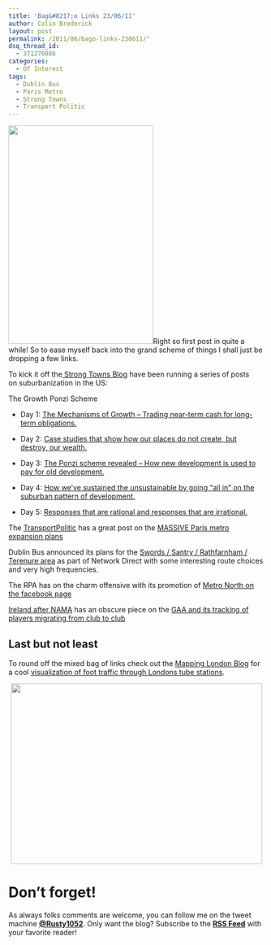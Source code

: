 ```yaml
---
title: 'Bag&#8217;o Links 23/06/11'
author: Colin Broderick
layout: post
permalink: /2011/06/bago-links-230611/"
dsq_thread_id:
  - 371276086
categories:
  - Of Interest
tags:
  - Dublin Bus
  - Paris Metro
  - Strong Towns
  - Transport Politic
---
```

[<img class="alignleft size-large wp-image-1480" title="A Hundred Thousand Welcomes" src="{{site.baseurl}}/wp-content/uploads/2011/06/DSC_0001-679x1024.jpg" alt="" width="285" height="430" />][1]Right so first post in quite a while! So to ease myself back into the grand scheme of things I shall just be dropping a few links.

To kick it off the[ Strong Towns Blog][2] have been running a series of posts on suburbanization in the US:

The Growth Ponzi Scheme

*   Day 1: <a href="http://www.strongtowns.org/journal/2011/6/13/the-growth-ponzi-scheme-part-1.html" target="_blank">The Mechanisms of Growth &#8211; Trading near-term cash for long-term obligations.</a>

*   Day 2: <a href="http://www.strongtowns.org/journal/2011/6/14/the-growth-ponzi-scheme-part-2.html" target="_blank">Case studies that show how our places do not create, but destroy, our wealth.</a>

*   Day 3: <a href="http://www.strongtowns.org/journal/2011/6/15/the-growth-ponzi-scheme-part-3.html" target="_blank">The Ponzi scheme revealed &#8211; How new development is used to pay for old development.</a>

*   Day 4: <a href="http://www.strongtowns.org/journal/2011/6/16/the-growth-ponzi-scheme-part-4.html" target="_blank">How we&#8217;ve sustained the unsustainable by going &#8220;all in&#8221; on the suburban pattern of development.</a>

*   Day 5: <a href="http://www.strongtowns.org/journal/2011/6/16/the-growth-ponzi-scheme-part-5-finale.html" target="_blank">Responses that are rational and responses that are irrational.</a>

The [TransportPolitic][3] has a great post on the [MASSIVE Paris metro expansion plans][4]

Dublin Bus announced its plans for the [Swords / Santry / Rathfarnham / Terenure area][5] as part of Network Direct with some interesting route choices and very high frequencies.

The RPA has on the charm offensive with its promotion of [Metro North on the facebook page][6]

[Ireland after NAMA][7] has an obscure piece on the [GAA and its tracking of players migrating from club to club][8]

## Last but not least

To round off the mixed bag of links check out the [Mapping London Blog][9] for a cool [visualization of foot traffic through Londons tube stations][10].

<p style="text-align: center;">
  <a href="http://mappinglondon.co.uk/2011/06/22/tubeviz-tube-station-passenger-footfall/"><img class="aligncenter size-full wp-image-1478" title="TubeStation Map" src="{{site.baseurl}}/wp-content/uploads/2011/06/Screen-shot-2011-06-23-at-22.25.47.png" alt="" width="495" height="355" /></a>
</p>

<h1 style="text-align: left;">
  Don&#8217;t forget!
</h1>

<p style="text-align: left;">
  As always folks comments are welcome, you can follow me on the tweet machine <strong><a title="Follow me on Twitter" href="http://twitter.com/#!/rusty1052" target="_blank">@Rusty1052</a></strong>. Only want the blog? Subscribe to the <strong><a title="RSS Feed" href="http://feeds.feedburner.com/AnIrishPlanningStudentsBlog" target="_blank">RSS Feed</a></strong> with your favorite reader!
</p>



 [1]: {{site.baseurl}}/wp-content/uploads/2011/06/DSC_0001.jpg
 [2]: http://www.strongtowns.org/journal/ "Strong Towns Blog"
 [3]: http://www.thetransportpolitic.com/
 [4]: http://www.thetransportpolitic.com/2011/05/27/paris-region-moves-ahead-with-125-miles-of-new-metro-lines/
 [5]: http://www.dublinbus.ie/en/Network-Direct/Network-Direct-Phase-2/Swords--Santry--Rathfarnham--Terenure1/
 [6]: http://www.facebook.com/pages/Metro-North/139624076083382
 [7]: http://irelandafternama.wordpress.com
 [8]: http://irelandafternama.wordpress.com/2011/06/22/the-gaa-and-migration/
 [9]: http://mappinglondon.co.uk
 [10]: http://mappinglondon.co.uk/2011/06/22/tubeviz-tube-station-passenger-footfall/